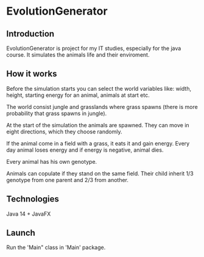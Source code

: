 # EvolutionGenerator

## Introduction

EvolutionGenerator is project for my IT studies, especially for the java course. It simulates the animals life and their enviroment. 

## How it works

Before the simulation starts you can select the world variables like: width, height, starting energy for an animal, animals at start etc.

The world consist jungle and grasslands where grass spawns (there is more probability that grass spawns in jungle). 

At the start of the simulation the animals are spawned. They can move in eight directions, which they choose randomly.

If the animal come in a field with a grass, it eats it and gain energy. Every day animal loses energy and if energy is negative, animal dies.

Every animal has his own genotype. 

Animals can copulate if they stand on the same field. Their child inherit 1/3 genotype from one parent and 2/3 from another.

## Technologies 

Java 14 + JavaFX

## Launch

Run the 'Main" class in 'Main' package.





